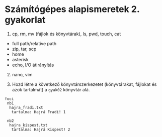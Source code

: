 # Számítógépes alapismeretek 2. gyakorlat



1. cp, rm, mv (fájlok és könyvtárak), ls, pwd, touch, cat

- full path/relative path
- zip, tar, scp
- home
- asterisk
- echo, I/O átirányítás

2. nano, vim

3. Hozd létre a következő könyvtárszerkezetet (könyvtárakat, fájlokat és azok tartalmát) a `gyak02` könyvtár alá.

~~~
foci
 nb1
  hajra_fradi.txt
   tartalma: Hajrá Fradi! 1
 
 nb2
  hajra_kispest.txt
   tartalma: Hajrá Kispest! 2
~~~


